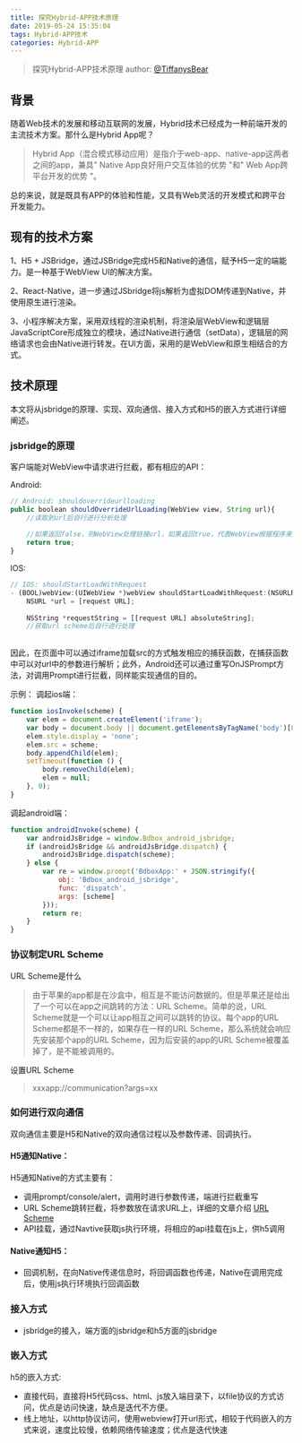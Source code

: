 ```yaml
---
title: 探究Hybrid-APP技术原理
date: 2019-05-24 15:35:04
tags: Hybrid-APP技术
categories: Hybrid-APP
---
```


> 探究Hybrid-APP技术原理
> author: [@TiffanysBear](https://tiffanysbear.github.io/)


## 背景

随着Web技术的发展和移动互联网的发展，Hybrid技术已经成为一种前端开发的主流技术方案。那什么是Hybrid App呢？

> Hybrid App（混合模式移动应用）是指介于web-app、native-app这两者之间的app，兼具" Native App良好用户交互体验的优势 "和" Web App跨平台开发的优势 "。
>  

总的来说，就是既具有APP的体验和性能，又具有Web灵活的开发模式和跨平台开发能力。

<!-- more -->

## 现有的技术方案

1、H5 + JSBridge，通过JSBridge完成H5和Native的通信，赋予H5一定的端能力。是一种基于WebView UI的解决方案。

2、React-Native，进一步通过JSbridge将js解析为虚拟DOM传递到Native，并使用原生进行渲染。

3、小程序解决方案，采用双线程的渲染机制，将渲染层WebView和逻辑层JavaScriptCore形成独立的模块，通过Native进行通信（setData），逻辑层的网络请求也会由Native进行转发。在UI方面，采用的是WebView和原生相结合的方式。


## 技术原理

本文将从jsbridge的原理、实现、双向通信、接入方式和H5的嵌入方式进行详细阐述。

### jsbridge的原理

客户端能对WebView中请求进行拦截，都有相应的API：

Android:

```javascript
// Android: shouldoverrideurlloading 
public boolean shouldOverrideUrlLoading(WebView view, String url){
	//读取到url后自行进行分析处理
	
	//如果返回false，则WebView处理链接url，如果返回true，代表WebView根据程序来执行url
	return true;
}

```

IOS:

```javascript
// IOS: shouldStartLoadWithRequest 
- (BOOL)webView:(UIWebView *)webView shouldStartLoadWithRequest:(NSURLRequest *)request navigationType:(UIWebViewNavigationType)navigationType {
    NSURL *url = [request URL];
     
    NSString *requestString = [[request URL] absoluteString];
    //获取url scheme后自行进行处理
			

```

因此，在页面中可以通过iframe加载src的方式触发相应的捕获函数，在捕获函数中可以对url中的参数进行解析；此外，Android还可以通过重写OnJSPrompt方法，对调用Prompt进行拦截，同样能实现通信的目的。

示例：
调起ios端：

```javascript
function iosInvoke(scheme) {
    var elem = document.createElement('iframe');
    var body = document.body || document.getElementsByTagName('body')[0];
    elem.style.display = 'none';
    elem.src = scheme;
    body.appendChild(elem);
    setTimeout(function () {
        body.removeChild(elem);
        elem = null;
    }, 0);
}

```

调起android端：

```javascript
function androidInvoke(scheme) {
    var androidJsBridge = window.Bdbox_android_jsbridge;
    if (androidJsBridge && androidJsBridge.dispatch) {
        androidJsBridge.dispatch(scheme);
    } else {
        var re = window.prompt('BdboxApp:' + JSON.stringify({
            obj: 'Bdbox_android_jsbridge',
            func: 'dispatch',
            args: [scheme]
        }));
        return re;
    }
}
```

### 协议制定URL Scheme

URL Scheme是什么

> 由于苹果的app都是在沙盒中，相互是不能访问数据的。但是苹果还是给出了一个可以在app之间跳转的方法：URL Scheme。简单的说，URL Scheme就是一个可以让app相互之间可以跳转的协议。每个app的URL Scheme都是不一样的，如果存在一样的URL Scheme，那么系统就会响应先安装那个app的URL Scheme，因为后安装的app的URL Scheme被覆盖掉了，是不能被调用的。

设置URL Scheme

> xxxapp://communication?args=xx




### 如何进行双向通信
双向通信主要是H5和Native的双向通信过程以及参数传递、回调执行。

#### H5通知Native：
H5通知Native的方式主要有：

* 调用prompt/console/alert，调用时进行参数传递，端进行拦截重写
* URL Scheme跳转拦截，将参数放在请求URL上，详细的文章介绍 [URL Scheme](https://www.jianshu.com/p/eed01a661186)
* API挂载，通过Navtive获取js执行环境，将相应的api挂载在js上，供h5调用


#### Native通知H5：

* 回调机制，在向Native传递信息时，将回调函数也传递，Native在调用完成后，使用js执行环境执行回调函数

### 接入方式

* jsbridge的接入，端方面的jsbridge和h5方面的jsbridge

### 嵌入方式
h5的嵌入方式:

* 直接代码，直接将H5代码css、html、js放入端目录下，以file协议的方式访问，优点是访问快速，缺点是迭代不方便。
* 线上地址，以http协议访问，使用webview打开url形式，相较于代码嵌入的方式来说，速度比较慢，依赖网络传输速度；优点是迭代快速
























